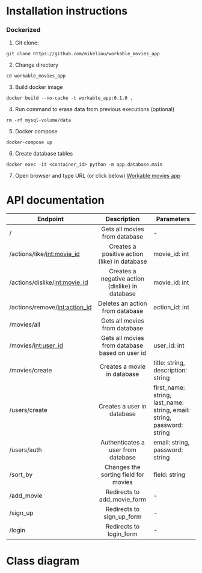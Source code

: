 # Installation instructions

### Dockerized
1. Git clone:
```
git clone https://github.com/mikeliou/workable_movies_app
```
2. Change directory
```
cd workable_movies_app
```
3. Build docker image
```
docker build --no-cache -t workable_app:0.1.0 .
```
4. Run command to erase data from previous executions (optional)
```
rm -rf mysql-volume/data
```
5. Docker compose
```
docker-compose up
```
6. Create database tables
```
docker exec -it <container_id> python -m app.database.main
```
7. Open browser and type URL (or click below)
[Workable movies app](http://localhost:8070/)

# API documentation

|Endpoint|Description|Parameters|
|--------|:---------:|----------|
|/|Gets all movies from database|-|
|/actions/like/<int:movie_id>|Creates a positive action (like) in database|movie_id: int|
|/actions/dislike/<int:movie_id>|Creates a negative action (dislike) in database|movie_id: int|
|/actions/remove/<int:action_id>|Deletes an action from database|action_id: int|
|/movies/all|Gets all movies from database|
|/movies/<int:user_id>|Gets all movies from database based on user id|user_id: int|
|/movies/create|Creates a movie in database|title: string, description: string|
|/users/create|Creates a user in database|first_name: string, last_name: string, email: string, password: string|
|/users/auth|Authenticates a user from database|email: string, password: string|
|/sort_by|Changes the sorting field for movies|field: string|
|/add_movie|Redirects to add_movie_form|-|
|/sign_up|Redirects to sign_up_form|-|
|/login|Redirects to login_form|-|

# Class diagram

